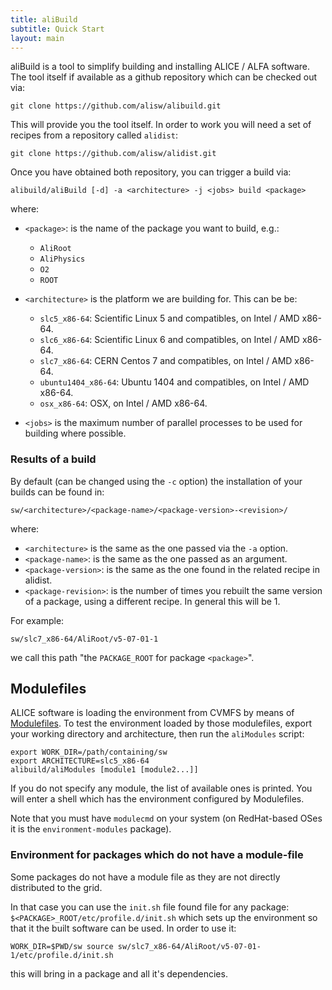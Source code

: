 ```yaml
---
title: aliBuild
subtitle: Quick Start
layout: main
---
```


aliBuild is a tool to simplify building and installing ALICE / ALFA software.
The tool itself if available as a github repository which can be checked out via:

    git clone https://github.com/alisw/alibuild.git

This will provide you the tool itself. In order to work you will need a set of
recipes from a repository called `alidist`:

    git clone https://github.com/alisw/alidist.git

Once you have obtained both repository, you can trigger a build via:

    alibuild/aliBuild [-d] -a <architecture> -j <jobs> build <package>

where:

- `<package>`: is the name of the package you want to build, e.g.: 
  - `AliRoot`
  - `AliPhysics`
  - `O2`
  - `ROOT`
- `<architecture>` is the platform we are building for. This can be be:
  - `slc5_x86-64`: Scientific Linux 5 and compatibles, on Intel / AMD x86-64.
  - `slc6_x86-64`: Scientific Linux 6 and compatibles, on Intel / AMD x86-64.
  - `slc7_x86-64`: CERN Centos 7 and compatibles, on Intel / AMD x86-64.
  - `ubuntu1404_x86-64`: Ubuntu 1404 and compatibles, on Intel / AMD x86-64.
  - `osx_x86-64`: OSX, on Intel / AMD x86-64.

- `<jobs>` is the maximum number of parallel processes to be used for building
  where possible.

### Results of a build

By default (can be changed using the `-c` option) the installation of your builds
can be found in:

    sw/<architecture>/<package-name>/<package-version>-<revision>/

where:

- `<architecture>` is the same as the one passed via the `-a` option.
- `<package-name>`: is the same as the one passed as an argument.
- `<package-version>`: is the same as the one found in the related recipe in alidist.
- `<package-revision>`: is the number of times you rebuilt the same version of
  a package, using a different recipe. In general this will be 1.

For example:

    sw/slc7_x86-64/AliRoot/v5-07-01-1

we call this path "the `PACKAGE_ROOT` for package `<package>`".
 

## Modulefiles

ALICE software is loading the environment from CVMFS by means of
[Modulefiles](http://modules.sourceforge.net/). To test the environment loaded
by those modulefiles, export your working directory and architecture, then run
the `aliModules` script:

    export WORK_DIR=/path/containing/sw
    export ARCHITECTURE=slc5_x86-64
    alibuild/aliModules [module1 [module2...]]

If you do not specify any module, the list of available ones is printed. You
will enter a shell which has the environment configured by Modulefiles.

Note that you must have `modulecmd` on your system (on RedHat-based OSes it is
the `environment-modules` package).

### Environment for packages which do not have a module-file

Some packages do not have a module file as they are not directly distributed to the grid.

In that case you can use the  `init.sh` file found file for any package:
`$<PACKAGE>_ROOT/etc/profile.d/init.sh` which sets up the environment so
that it the built software can be used. In order to use it:

    WORK_DIR=$PWD/sw source sw/slc7_x86-64/AliRoot/v5-07-01-1/etc/profile.d/init.sh

this will bring in a package and all it's dependencies.
